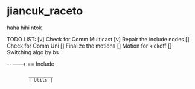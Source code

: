 # jiancuk_raceto
haha hihi ntok


TODO LIST:
[v]     Check for Comm Multicast 
[v]     Repair the include nodes
[]      Check for Comm Uni
[]      Finalize the motions
[]      Motion for kickoff
[]      Switching algo by bs

-----> == Include

            _________
            | Utils |
            